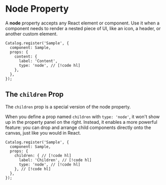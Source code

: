 # Node Property

A **node** property accepts any React element or component.
Use it when a component needs to render a nested piece of UI, like an icon, a header, or another custom element.

```tsx showLineNumbers
Catalog.register('Sample', {
  component: Sample,
  props: {
    content: {
      label: 'Content',
      type: 'node', // [!code hl]
    },
  },
});
```

## The `children` Prop

The `children` prop is a special version of the node property.

When you define a prop named `children` with `type: 'node'`, it won't show up in the property panel on the right.
Instead, it enables a more powerful feature: you can drop and arrange child components directly onto the canvas, just like you would in React.

```tsx showLineNumbers
Catalog.register('Sample', {
  component: Sample,
  props: {
    children: { // [!code hl]
      label: 'Children', // [!code hl]
      type: 'node', // [!code hl]
    }, // [!code hl]
  },
});
```

